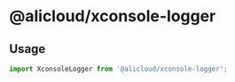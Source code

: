 # @alicloud/xconsole-logger

## Usage

```js
import XconsoleLogger from '@alicloud/xconsole-logger';
```

